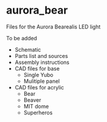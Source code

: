 # aurora_bear
Files for the Aurora Bearealis LED light

To be added
- Schematic
- Parts list and sources
- Assembly instructions
- CAD files for base
  - Single Yubo
  - Mulitiple panel   
- CAD files for acrylic
  - Bear
  - Beaver
  - MIT dome
  - Superheros 
